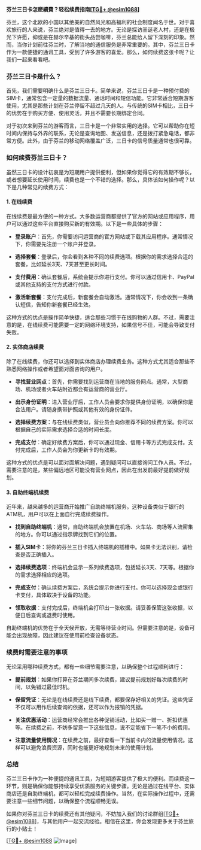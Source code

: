 **芬兰三日卡怎麽續費？轻松续费指南[[TG💪+ @esim1088](https://t.me/s/esim1088)]**

芬兰，这个北欧的小国以其绝美的自然风光和高福利的社会制度闻名于世。对于喜欢旅行的人来说，芬兰绝对是值得一去的地方。无论是探访圣诞老人村，还是在极光下许愿，抑或是在赫尔辛基的街头品尝咖啡，芬兰总能给人留下深刻的印象。然而，当你计划前往芬兰时，了解当地的通信服务是非常重要的。其中，芬兰三日卡作为一款便捷的通讯工具，受到了许多游客的喜爱。那么，如何续费这张卡呢？让我们一起来看看吧。

### 芬兰三日卡是什么？

首先，我们需要明确什么是芬兰三日卡。简单来说，芬兰三日卡是一种预付费的SIM卡，通常包含一定量的数据流量、通话时间和短信功能。它非常适合短期游客使用，尤其是那些计划在芬兰停留不超过几天的人。与传统的SIM卡相比，三日卡的优势在于购买方便、使用灵活，并且不需要长期绑定合同。

对于初次来到芬兰的游客而言，三日卡是一个非常实用的选择。它可以帮助你在短时间内保持与外界的联系，无论是查询地图、发送信息，还是拨打紧急电话，都非常方便。此外，由于芬兰的移动网络覆盖广泛，三日卡的信号质量通常也很可靠。

### 如何续费芬兰三日卡？

虽然三日卡的设计初衷是为短期用户提供便利，但如果你觉得它的有效期不够长，或者想要延长使用时间，续费也是一个不错的选择。那么，具体该如何操作呢？以下是几种常见的续费方式：

#### 1. 在线续费

在线续费是最方便的一种方式。大多数运营商都提供了官方的网站或应用程序，用户可以通过这些平台直接购买新的有效期。以下是一些具体的步骤：

- **登录账户**：首先，你需要访问运营商的官方网站或下载其应用程序。通常情况下，你需要先注册一个账户并登录。
  
- **选择套餐**：登录后，你会看到各种不同的续费选项。根据你的需求选择合适的套餐，比如延长3天、7天甚至更长时间。

- **支付费用**：确认套餐后，系统会提示你进行支付。你可以通过信用卡、PayPal或其他支持的支付方式进行付款。

- **激活新套餐**：支付完成后，新套餐会自动激活。通常情况下，你会收到一条确认短信，告知你新套餐已经生效。

这种方式的优点是操作简单快捷，适合那些习惯于在线购物的人群。不过，需要注意的是，在线续费可能需要一定的网络环境支持，如果信号不佳，可能会导致支付失败。

#### 2. 实体商店续费

除了在线续费，你还可以选择到实体商店办理续费业务。这种方式尤其适合那些不熟悉网络操作或者希望面对面咨询的用户。

- **寻找营业网点**：首先，你需要找到运营商在当地的服务网点。通常，大型商场、机场或者火车站附近都会有运营商的营业厅。

- **出示身份证明**：进入营业厅后，工作人员会要求你提供身份证明，以确保你是合法用户。请随身携带护照或其他有效的身份证件。

- **选择续费方案**：与在线续费类似，营业员会向你推荐不同的续费方案。你可以根据自己的实际需求选择合适的时间长度。

- **完成支付**：确定好续费方案后，你可以通过现金、信用卡等方式完成支付。支付完成后，工作人员会为你更新卡的有效期。

这种方式的优点是可以面对面解决问题，遇到疑问可以直接询问工作人员。不过，需要注意的是，某些偏远地区可能没有营业网点，因此在出发前最好提前做好规划。

#### 3. 自助终端机续费

近年来，越来越多的运营商开始推广自助终端机服务。这种设备类似于银行的ATM机，用户可以在上面自行完成续费操作。

- **找到自助终端机**：通常，自助终端机会放置在机场、火车站、商场等人流密集的地方。你可以通过指示牌找到它们的位置。

- **插入SIM卡**：将你的芬兰三日卡插入终端机的插槽中。如果卡无法识别，请检查是否正确插入。

- **选择续费选项**：终端机会显示一系列续费选项，包括延长3天、7天等。根据你的需求选择相应的选项。

- **完成支付**：确认续费方案后，系统会提示你进行支付。你可以选择现金或银行卡支付，具体取决于设备的功能。

- **领取收据**：支付完成后，终端机会打印出一张收据。请妥善保管这张收据，以便日后查询或退费时使用。

自助终端机的优势在于全天候开放，无需等待营业时间。但需要注意的是，设备可能会出现故障，因此建议在使用前检查设备状态。

### 续费时需要注意的事项

无论采用哪种续费方式，都有一些细节需要注意，以确保整个过程顺利进行：

- **提前规划**：如果你打算在芬兰期间多次续费，建议提前规划好每次续费的时间，以免错过最佳时机。

- **保留凭证**：无论是在线续费还是线下续费，都要保存好相关的凭证。这些凭证不仅可以用作后续查询的依据，还可以作为报销的凭据。

- **关注优惠活动**：运营商经常会推出各种促销活动，比如买一赠一、折扣优惠等。在续费之前，不妨多留意一下这些信息，说不定能省下一笔不小的费用。

- **注意流量使用情况**：在续费之前，最好查看一下当前卡内的流量使用情况。这样可以避免浪费资源，同时也能更好地规划未来的使用计划。

### 总结

芬兰三日卡作为一种便捷的通讯工具，为短期游客提供了极大的便利。而续费这一环节，则是确保你能够持续享受优质服务的关键步骤。无论是通过在线平台、实体商店还是自助终端机，都可以轻松完成续费操作。当然，在实际操作过程中，还需要注意一些细节问题，以确保整个流程顺畅无误。

如果你对芬兰三日卡的续费还有其他疑问，不妨加入我们的讨论群组[[TG💪+ @esim1088](https://t.me/s/esim1088)]，与其他用户一起交流经验。相信在这里，你会发现更多关于芬兰旅行的小贴士！

[[TG💪+ @esim1088](https://t.me/s/esim1088) ![Image](https://i.postimg.cc/4NQfJmqS/Snipaste-2025-05-13-00-14-12.png)]